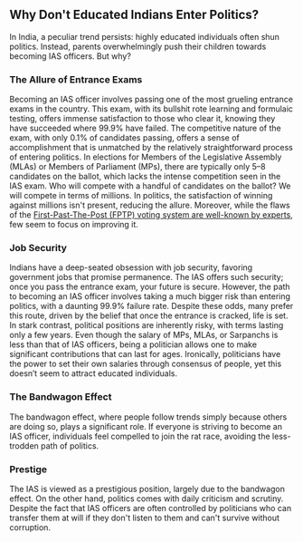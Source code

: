 
## Why Don't Educated Indians Enter Politics?

In India, a peculiar trend persists: highly educated individuals often shun politics. Instead, parents overwhelmingly push their children towards becoming IAS officers. But why?

### The Allure of Entrance Exams
Becoming an IAS officer involves passing one of the most grueling entrance exams in the country. This exam, with its bullshit rote learning and formulaic testing, offers immense satisfaction to those who clear it, knowing they have succeeded where 99.9% have failed. The competitive nature of the exam, with only 0.1% of candidates passing, offers a sense of accomplishment that is unmatched by the relatively straightforward process of entering politics. In elections for Members of the Legislative Assembly (MLAs) or Members of Parliament (MPs), there are typically only 5–8 candidates on the ballot, which lacks the intense competition seen in the IAS exam. Who will compete with a handful of candidates on the ballot? We will compete in terms of millions. In politics, the satisfaction of winning against millions isn't present, reducing the allure. Moreover, while the flaws of the [First-Past-The-Post (FPTP) voting system are well-known by experts](https://iambrainstorming.github.io/chapters/the-lok-sabha-election-is-about-regional-parties-vs-one-party-dictatorship.html#who-is-evil-whether-its-the-people-or-the-voting-method), few seem to focus on improving it.

### Job Security
Indians have a deep-seated obsession with job security, favoring government jobs that promise permanence. The IAS offers such security; once you pass the entrance exam, your future is secure. However, the path to becoming an IAS officer involves taking a much bigger risk than entering politics, with a daunting 99.9% failure rate. Despite these odds, many prefer this route, driven by the belief that once the entrance is cracked, life is set. In stark contrast, political positions are inherently risky, with terms lasting only a few years. Even though the salary of MPs, MLAs, or Sarpanchs is less than that of IAS officers, being a politician allows one to make significant contributions that can last for ages. Ironically, politicians have the power to set their own salaries through consensus of people, yet this doesn’t seem to attract educated individuals.

### The Bandwagon Effect
The bandwagon effect, where people follow trends simply because others are doing so, plays a significant role. If everyone is striving to become an IAS officer, individuals feel compelled to join the rat race, avoiding the less-trodden path of politics.

### Prestige
The IAS is viewed as a prestigious position, largely due to the bandwagon effect. On the other hand, politics comes with daily criticism and scrutiny. Despite the fact that IAS officers are often controlled by politicians who can transfer them at will if they don't listen to them and can't survive without corruption.

